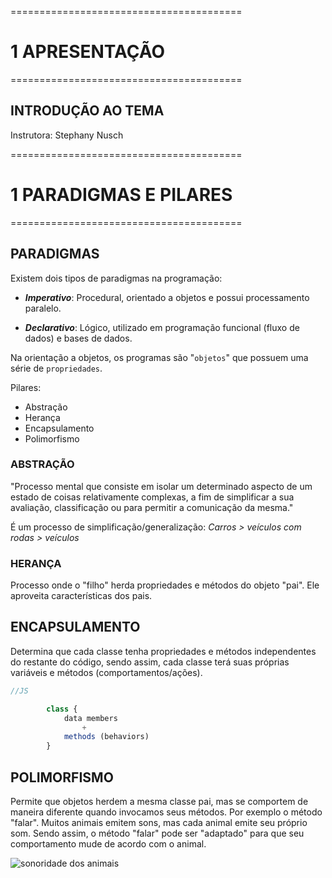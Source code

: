 ========================================
# 1 APRESENTAÇÃO
========================================

## INTRODUÇÃO AO TEMA

Instrutora: Stephany Nusch



========================================
# 1 PARADIGMAS E PILARES
========================================

## PARADIGMAS

Existem dois tipos de paradigmas na programação:

 - ***Imperativo***: Procedural, orientado a objetos e possui processamento paralelo.

 - ***Declarativo***: Lógico, utilizado em programação funcional (fluxo de dados) e bases de dados.

 Na orientação a objetos, os programas são "`objetos`" que possuem uma série de `propriedades`.

 Pilares:
  - Abstração
  - Herança
  - Encapsulamento
  - Polimorfismo


### ABSTRAÇÃO

"Processo mental que consiste em isolar um determinado aspecto de um estado de coisas relativamente complexas, a fim de simplificar a sua avaliação, classificação ou para permitir a comunicação da mesma."

É um processo de simplificação/generalização: *Carros > veículos com rodas > veículos*


### HERANÇA

Processo onde o "filho" herda propriedades e métodos do objeto "pai". Ele aproveita características dos pais.


## ENCAPSULAMENTO

Determina que cada classe tenha propriedades e métodos independentes do restante do código, sendo assim, cada classe terá suas próprias variáveis e métodos (comportamentos/ações).

```js
//JS

        class {
            data members
                +
            methods (behaviors)
        }

```


## POLIMORFISMO

Permite que objetos herdem a mesma classe pai, mas se comportem de maneira diferente quando invocamos seus métodos. Por exemplo o método "falar". Muitos animais emitem sons, mas cada animal emite seu próprio som. Sendo assim, o método "falar" pode ser "adaptado" para que seu comportamento mude de acordo com o animal.

![sonoridade dos animais](http://techblog.desenvolvedores.net/wp-content/uploads/2011/02/polimorfismo-capa.png)
